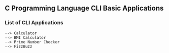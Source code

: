 ## C Programming Language CLI Basic Applications

### List of CLI Applications
    --> Calculator
    --> BMI Calculator
    --> Prime Number Checker
    --> FizzBuzz
